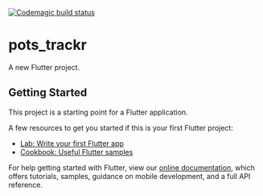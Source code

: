 [![Codemagic build status](https://api.codemagic.io/apps/5e61988f018eb93ddd0189f0/5e61988f018eb93ddd0189ef/status_badge.svg)](https://codemagic.io/apps/5e61988f018eb93ddd0189f0/5e61988f018eb93ddd0189ef/latest_build)

# pots_trackr

A new Flutter project.

## Getting Started

This project is a starting point for a Flutter application.

A few resources to get you started if this is your first Flutter project:

- [Lab: Write your first Flutter app](https://flutter.dev/docs/get-started/codelab)
- [Cookbook: Useful Flutter samples](https://flutter.dev/docs/cookbook)

For help getting started with Flutter, view our
[online documentation](https://flutter.dev/docs), which offers tutorials,
samples, guidance on mobile development, and a full API reference.
